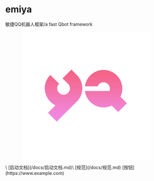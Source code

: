 # emiya
敏捷QQ机器人框架/a fast Qbot framework
<p align="center">
<img src="YA.png" width = "400"  alt="logo" align="middle" />
</p>\
[启动文档](/docs/启动文档.md)\
[规范](/docs/规范.md)
[按钮](https://www.example.com)


